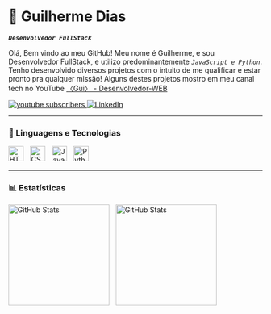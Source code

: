 # 👾 Guilherme Dias

***`Desenvolvedor FullStack`***

Olá, Bem vindo ao meu GitHub!
Meu nome é Guilherme, e sou Desenvolvedor FullStack, e utilizo predominantemente *`JavaScript e Python`*.
Tenho desenvolvido diversos projetos com o intuito de me qualificar e estar pronto pra qualquer missão!
Alguns destes projetos mostro em meu canal tech no YouTube [〈Gui〉 - Desenvolvedor-WEB](https://www.youtube.com/@Gui-Devweb/videos)

<p align="left">
    <a href="https://www.youtube.com/@Gui-Devweb/videos">
        <img 
            alt="youtube subscribers" 
            title="Inscreva-se" 
            src="https://custom-icon-badges.demolab.com/youtube/channel/subscribers/UCcSOsdqZAD2hID5FWTCSrwg?color=%23E05D44&label=Inscreva-se&logo=video&logoColor=white&style=for-the-badge&labelColor=CE4630"
        />
    </a>
    </a>
    <a href="https://www.linkedin.com/in/guilherme-dias-72b75622b/">
        <img 
            alt="LinkedIn" 
            title="Me siga no LinkedIn" 
            src="https://custom-icon-badges.demolab.com/github/followers/GuiLouise?color=236ad3&labelColor=1155ba&style=for-the-badge&logo=linkedin&label=LinkedIn&logoColor=white"
        />
    </a>
</p>

---

### 🤖 Linguagens e Tecnologias

<img 
    align="left" 
    alt="HTML"
    title="HTML" 
    width="30px" 
    style="padding-right: 10px;" 
    src="https://cdn.jsdelivr.net/gh/devicons/devicon@latest/icons/html5/html5-original.svg" 
/>
<img 
    align="left" 
    alt="CSS" 
    title="CSS"
    width="30px" 
    style="padding-right: 10px;" 
    src="https://cdn.jsdelivr.net/gh/devicons/devicon@latest/icons/css3/css3-original.svg" 
/>
<img 
    align="left" 
    alt="JavaScript" 
    title="JavaScript"
    width="30px" 
    style="padding-right: 10px;" 
    src="https://cdn.jsdelivr.net/gh/devicons/devicon@latest/icons/javascript/javascript-original.svg" 
/>

<img 
    align="left" 
    alt="Python" 
    title="Python"
    width="30px" 
    style="padding-right: 10px;" 
    src="https://cdn.jsdelivr.net/gh/devicons/devicon@latest/icons/python/python-original.svg" 
/>

<br/>
<br/>

---

### 📊 Estatísticas

<p>
  <img 
    align="left" 
    alt="GitHub Stats" 
    height="200" 
    style="padding-right: 10px;" 
    src="https://github-readme-stats.vercel.app/api?username=GuiLouise&show_icons=true&theme=tokyonight&include_all_commits=true&locale=pt-br" 
  />

<img 
      align="left" 
      alt="GitHub Stats" 
      height="200" 
      src="https://github-readme-stats.vercel.app/api/top-langs/?username=GuiLouise&theme=tokyonight&layout=compact&custom_title=Tecnologias&langs_count=9" 
  />

</p>

